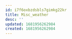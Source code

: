 ```yaml
---
id: i7f6oxbzdsbls7gimkg22kr
title: Misc_weather
desc: ''
updated: 1681956262984
created: 1681956262984
---
```

